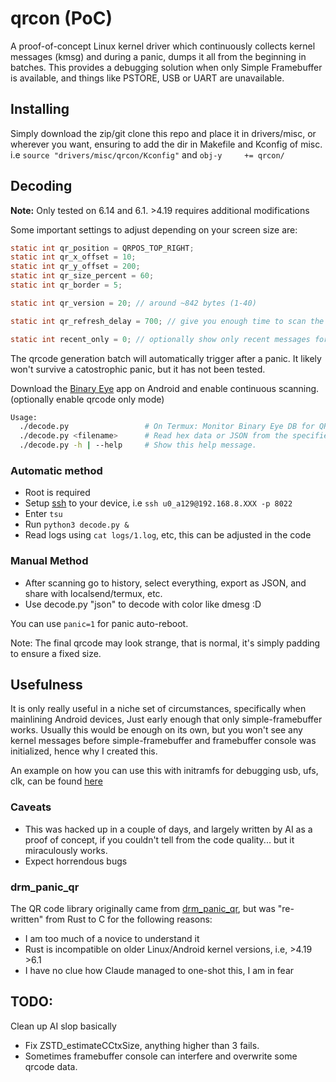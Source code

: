 # qrcon (PoC)

A proof-of-concept Linux kernel driver which continuously collects kernel messages (kmsg) and during a panic, dumps it all from the beginning in batches. This provides a debugging solution when only Simple Framebuffer is available, and things like PSTORE, USB or UART are unavailable.

## Installing

Simply download the zip/git clone this repo and place it in drivers/misc, or wherever you want, ensuring to add the dir in Makefile and Kconfig of misc. i.e ```source "drivers/misc/qrcon/Kconfig"``` and ```obj-y		+= qrcon/```

## Decoding 
**Note:** Only tested on 6.14 and 6.1. >4.19 requires additional modifications

Some important settings to adjust depending on your screen size are:
```c
static int qr_position = QRPOS_TOP_RIGHT;
static int qr_x_offset = 10;
static int qr_y_offset = 200;
static int qr_size_percent = 60;
static int qr_border = 5;
```
```c
static int qr_version = 20; // around ~842 bytes (1-40)
```
```c
static int qr_refresh_delay = 700; // give you enough time to scan the qrcode
```
```c
static int recent_only = 0; // optionally show only recent messages for panic
```

The qrcode generation batch will automatically trigger after a panic. It likely won't survive a catostrophic panic, but it has not been tested.

Download the [Binary Eye](https://github.com/markusfisch/BinaryEye) app on Android and enable continuous scanning. (optionally enable qrcode only mode)

```bash
Usage:
  ./decode.py                 # On Termux: Monitor Binary Eye DB for QR codes and log decoded kernel messages.
  ./decode.py <filename>      # Read hex data or JSON from the specified file, decode, and print.
  ./decode.py -h | --help     # Show this help message.
```
### Automatic method
- Root is required
- Setup [ssh](https://wiki.termux.com/wiki/Remote_Access) to your device, i.e ```ssh u0_a129@192.168.8.XXX -p 8022```
- Enter ```tsu```
- Run ```python3 decode.py &```
- Read logs using ```cat logs/1.log```, etc, this can be adjusted in the code

### Manual Method
- After scanning go to history, select everything, export as JSON, and share with localsend/termux, etc.
- Use decode.py "json" to decode with color like dmesg :D

You can use ```panic=1``` for panic auto-reboot.

Note: The final qrcode may look strange, that is normal, it's simply padding to ensure a fixed size.

## Usefulness

It is only really useful in a niche set of circumstances, specifically when mainlining Android devices, Just early enough that only simple-framebuffer works. Usually this would be enough on its own, but you won't see any kernel messages before simple-framebuffer and framebuffer console was initialized, hence why I created this.

An example on how you can use this with initramfs for debugging usb, ufs, clk, can be found [here](https://gist.github.com/stableversion/fe864dde24405d2a163f54ae31a8b389) 

### Caveats

- This was hacked up in a couple of days, and largely written by AI as a proof of concept, if you couldn't tell from the code quality... but it miraculously works.
- Expect horrendous bugs


### drm_panic_qr

The QR code library originally came from [drm_panic_qr](https://github.com/torvalds/linux/blob/master/drivers/gpu/drm/drm_panic_qr.rs), but was "re-written" from Rust to C for the following reasons:
- I am too much of a novice to understand it
- Rust is incompatible on older Linux/Android kernel versions, i.e, >4.19 >6.1
- I have no clue how Claude managed to one-shot this, I am in fear

## TODO:
Clean up AI slop basically
- Fix ZSTD_estimateCCtxSize, anything higher than 3 fails.
- Sometimes framebuffer console can interfere and overwrite some qrcode data.
